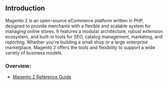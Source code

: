 ## Introduction

Magento 2 is an open-source eCommerce platform written in PHP, designed to provide merchants with a flexible and scalable system for managing online stores. It features a modular architecture, robust extension ecosystem, and built-in tools for SEO, catalog management, marketing, and reporting. Whether you're building a small shop or a large enterprise marketplace, Magento 2 offers the tools and flexibility to support a wide variety of business models.

### Overview:

* [Magento 2 Reference Guide](referenceguide.md)
